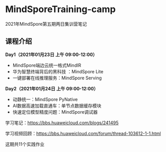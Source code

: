 # MindSporeTraining-camp
2021年MindSpore第五期两日集训营笔记

## 课程介绍



**Day1（2021年01月23日 上午 09:00-12:00）**

- MindSpore端边云统一格式MindIR
- 华为智慧终端背后的黑科技 ：MindSpore Lite
- 一键部署在线推理服务：MindSpore Serving



**Day2（2021年01月24日 上午 09:00-12:00）**

- 动静统一：MindSpore PyNative
- AI数据高速加载直通车：单节点数据缓存模块
- 快速定位模型精度问题：MindSpore调试器



学习笔记：https://bbs.huaweicloud.com/blogs/241495

学习视频回顾：https://bbs.huaweicloud.com/forum/thread-103612-1-1.html

这期共11个实践作业
